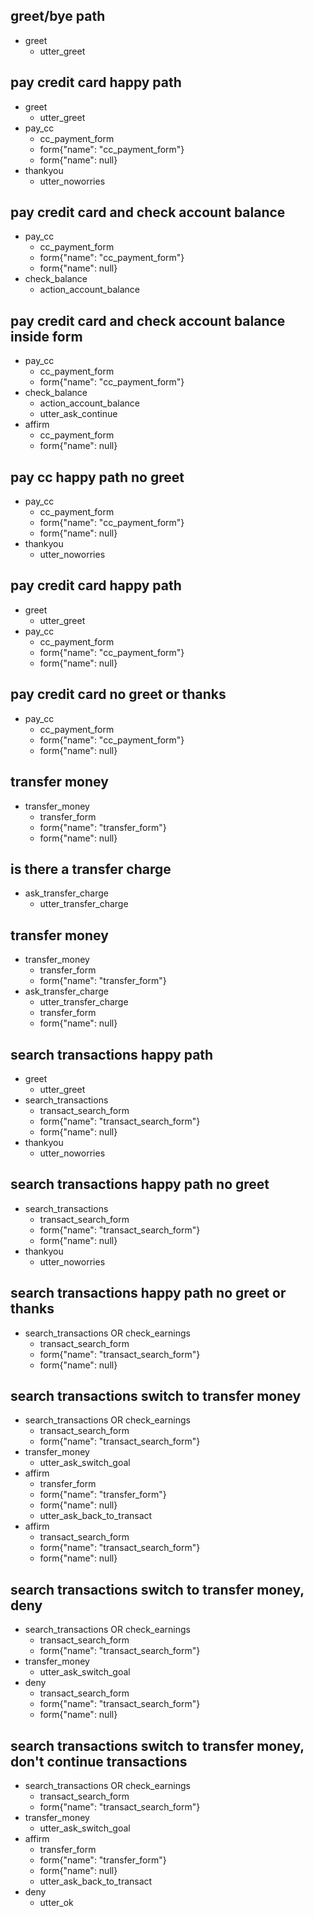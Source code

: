 ## greet/bye path
* greet
  - utter_greet

## pay credit card happy path
* greet
    - utter_greet
* pay_cc
    - cc_payment_form
    - form{"name": "cc_payment_form"}
    - form{"name": null}
* thankyou
    - utter_noworries

## pay credit card and check account balance
* pay_cc
    - cc_payment_form
    - form{"name": "cc_payment_form"}
    - form{"name": null}
* check_balance
    - action_account_balance

## pay credit card and check account balance inside form
* pay_cc
    - cc_payment_form
    - form{"name": "cc_payment_form"}
* check_balance
    - action_account_balance
    - utter_ask_continue
* affirm
    - cc_payment_form
    - form{"name": null}


## pay cc happy path no greet
* pay_cc
    - cc_payment_form
    - form{"name": "cc_payment_form"}
    - form{"name": null}
* thankyou
    - utter_noworries


## pay credit card happy path
* greet
    - utter_greet
* pay_cc
    - cc_payment_form
    - form{"name": "cc_payment_form"}
    - form{"name": null}

## pay credit card no greet or thanks
* pay_cc
    - cc_payment_form
    - form{"name": "cc_payment_form"}
    - form{"name": null}

## transfer money
* transfer_money
    - transfer_form
    - form{"name": "transfer_form"}
    - form{"name": null}

## is there a transfer charge
* ask_transfer_charge
    - utter_transfer_charge

## transfer money
* transfer_money
    - transfer_form
    - form{"name": "transfer_form"}
* ask_transfer_charge
    - utter_transfer_charge
    - transfer_form
    - form{"name": null}

## search transactions happy path
* greet
    - utter_greet
* search_transactions
    - transact_search_form
    - form{"name": "transact_search_form"}
    - form{"name": null}
* thankyou
    - utter_noworries

## search transactions happy path no greet
* search_transactions
    - transact_search_form
    - form{"name": "transact_search_form"}
    - form{"name": null}
* thankyou
    - utter_noworries

## search transactions happy path no greet or thanks
* search_transactions OR check_earnings
    - transact_search_form
    - form{"name": "transact_search_form"}
    - form{"name": null}



## search transactions switch to transfer money
* search_transactions OR check_earnings
    - transact_search_form
    - form{"name": "transact_search_form"}
* transfer_money
    - utter_ask_switch_goal
* affirm
    - transfer_form
    - form{"name": "transfer_form"}
    - form{"name": null}
    - utter_ask_back_to_transact
* affirm
    - transact_search_form
    - form{"name": "transact_search_form"}
    - form{"name": null}

## search transactions switch to transfer money, deny
* search_transactions OR check_earnings
    - transact_search_form
    - form{"name": "transact_search_form"}
* transfer_money
    - utter_ask_switch_goal
* deny
    - transact_search_form
    - form{"name": "transact_search_form"}
    - form{"name": null}

## search transactions switch to transfer money, don't continue transactions
* search_transactions OR check_earnings
    - transact_search_form
    - form{"name": "transact_search_form"}
* transfer_money
    - utter_ask_switch_goal
* affirm
    - transfer_form
    - form{"name": "transfer_form"}
    - form{"name": null}
    - utter_ask_back_to_transact
* deny
    - utter_ok
